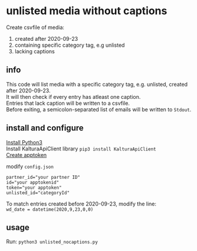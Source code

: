 # unlisted media without captions
Create csvfile of media:  
1. created after 2020-09-23  
2. containing specific category tag, e.g unlisted 
3. lacking captions  

## info

This code will list media with a specific category tag, e.g. unlisted, created after 2020-09-23.  
It will then check if every entry has atleast one caption.  
Entries that lack caption will be written to a csvfile.  
Before exiting, a semicolon-separated list of emails will be written to `Stdout`.  

## install and configure  
[Install Python3](https://www.python.org/downloads/)   
Install KalturaApiClient library `pip3 install KalturaApiClient`  
[Create apptoken](https://developer.kaltura.com/api-docs/VPaaS-API-Getting-Started/application-tokens.html)  

modify `config.json`

    partner_id="your partner ID"  
    id="your apptokenid"  
    token="your apptoken"
    unlisted_id="categoryId"  

To match entries created before 2020-09-23, modify the line:  
`wd_date = datetime(2020,9,23,0,0)`  

## usage

Run:  `python3 unlisted_nocaptions.py` 